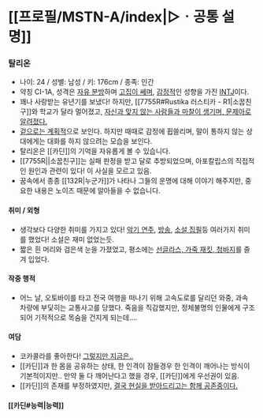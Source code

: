 # [[프로필/MSTN-A/index|▷ㆍ공통 설명]]
### 탈리온
- 나이: 24 / 성별: 남성 / 키: 176cm / 종족: 인간
- 약칭 CI-1A, 성격은 [자유 분방](https://namu.wiki/w/ADHD)하며 [고집이 쎄며](https://namu.wiki/w/%EA%B4%B4%EC%A7%9C), [감정적](https://namu.wiki/w/%EB%8B%A4%ED%98%88%EC%A7%88)인 성향을 가진 [INTJ](https://namu.wiki/w/INTJ)이다.
- 꽤나 사랑받는 유년기를 보냈다! 하지만, [[7755R#Rustika 러스티카 - R1|소꿉친구]]와 학교가 달라 멀어졌고, [자신과 맞지 않는 사람들과 마찰이 생기며, 문제아로 알려졌다.](https://namu.wiki/w/%EB%B9%84%ED%96%89%20%EC%B2%AD%EC%86%8C%EB%85%84)
- [겉으로는 계획적](https://namu.wiki/w/%EC%99%B8%EA%B0%95%EB%82%B4%EC%9C%A0)으로 보인다. 하지만 때때로 감정에 휩쓸리며, 말이 통하지 않는 상대에게는 대화를 하지 않으려는 모습을 보인다.
- 탈리온은 [[카딘]]의 기억을 자유롭게 볼 수 있습니다.
- [[7755R||소꿉친구]]는 실패 판정을 받고 달로 추방되었으며, 아포칼립스의 직접적인 원인과 관련이 있다! 이 사실을 모르고 있음.
- 꿈속에서 종종 [[132R|누군가]]가 나타나 그들의 운명에 대해 이야기 해주지만, 중요한 내용은 노이즈 때문에 알아들을 수 없습니다.

#### 취미 / 외형
- 생각보다 다양한 취미를 가지고 있다! [악기 연주](https://namu.wiki/w/%EC%8A%A4%EC%BF%A8%20%EB%B0%B4%EB%93%9C), [방송](https://namu.wiki/w/%EC%8A%A4%ED%8A%B8%EB%A6%AC%EB%A8%B8), [소설 집필](https://namu.wiki/w/%EC%9D%B8%ED%84%B0%EB%84%B7%20%EC%86%8C%EC%84%A4)등 여러가지 취미를 했었다! 소설은 재미 없었는듯.
- 짧은 흰 머리와 검은색 눈을 가졌었고, 평소에는 [선글라스, 가죽 재킷, 청바지](https://namu.wiki/w/%ED%8F%AD%EC%A3%BC%EC%A1%B1#s-5.3)를 즐겨 입었다.

#### 작중 행적
- 어느 날, 오토바이를 타고 전국 여행을 떠나기 위해 고속도로를 달리던 와중, 과속 차량에 부딫히는 교통사고를 당했다. 죽음을 직감했지만, 정체불명의 인물에게 구조되어 기적적으로 목숨을 건지게 되는데....

#### 여담
- 코카콜라를 좋아한다! [그렇지만 지금은..](https://namu.wiki/w/%ED%8F%AC%EC%8A%A4%ED%8A%B8%20%EC%95%84%ED%8F%AC%EC%B9%BC%EB%A6%BD%EC%8A%A4)
- [[카딘]]과 한 몸을 공유하는 상태, 한 인격이 잠들경우 한 인격이 깨어나는 방식이 기본적이지만.. 만약 둘 다 깨어난다고 했을 경우, [[카딘]]에게 우선권이 있음.
- [[카딘]]의 존재를 부정하였지만, [결국 현실을 받아드리고는 함께 공존중이다.](https://namu.wiki/w/%EB%82%98%20VS%20%EB%82%98)
#### [[카딘#능력|능력]]